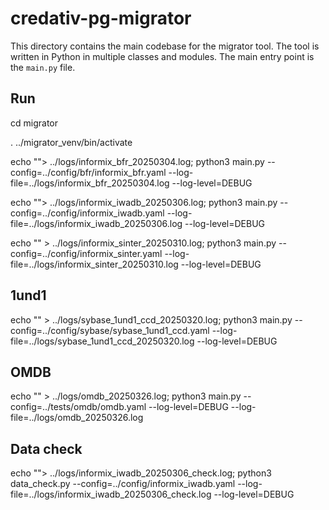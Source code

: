 # credativ-pg-migrator

This directory contains the main codebase for the migrator tool. The tool is written in Python in multiple classes and modules. The main entry point is the `main.py` file.

## Run

cd migrator

. ../migrator_venv/bin/activate

echo ""> ../logs/informix_bfr_20250304.log; python3 main.py --config=../config/bfr/informix_bfr.yaml --log-file=../logs/informix_bfr_20250304.log --log-level=DEBUG

echo ""> ../logs/informix_iwadb_20250306.log; python3 main.py --config=../config/informix_iwadb.yaml --log-file=../logs/informix_iwadb_20250306.log --log-level=DEBUG

echo "" > ../logs/informix_sinter_20250310.log; python3 main.py --config=../config/informix_sinter.yaml --log-file=../logs/informix_sinter_20250310.log --log-level=DEBUG

## 1und1

echo "" > ../logs/sybase_1und1_ccd_20250320.log; python3 main.py --config=../config/sybase/sybase_1und1_ccd.yaml --log-file=../logs/sybase_1und1_ccd_20250320.log --log-level=DEBUG

## OMDB

echo "" > ../logs/omdb_20250326.log; python3 main.py --config=../tests/omdb/omdb.yaml --log-level=DEBUG --log-file=../logs/omdb_20250326.log

## Data check

echo ""> ../logs/informix_iwadb_20250306_check.log; python3 data_check.py --config=../config/informix_iwadb.yaml --log-file=../logs/informix_iwadb_20250306_check.log --log-level=DEBUG
